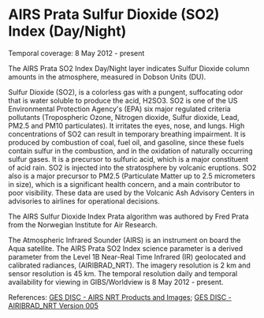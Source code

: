 # AIRS Prata Sulfur Dioxide (SO2) Index (Day/Night)
Temporal coverage:  8 May 2012 - present

The AIRS Prata SO2 Index Day/Night layer indicates Sulfur Dioxide column amounts in the atmosphere, measured in Dobson Units (DU).  

Sulfur Dioxide (SO2), is a colorless gas with a pungent, suffocating odor that is water soluble to produce the acid, H2SO3. SO2 is one of the US Environmental Protection Agency's (EPA) six major regulated criteria pollutants (Tropospheric Ozone, Nitrogen dioxide, Sulfur dioxide, Lead, PM2.5 and PM10 particulates). It irritates the eyes, nose, and lungs. High concentrations of SO2 can result in temporary breathing impairment. It is produced by combustion of coal, fuel oil, and gasoline, since these fuels contain sulfur in the combustion, and in the oxidation of naturally occurring sulfur gases. It is a precursor to sulfuric acid, which is a major constituent of acid rain. SO2 is injected into the stratosphere by volcanic eruptions. SO2 also is a major precursor to PM2.5 (Particulate Matter up to 2.5 micrometers in size), which is a significant health concern, and a main contributor to poor visibility. These data are used by the Volcanic Ash Advisory Centers in advisories to airlines for operational decisions.

The AIRS Sulfur Dioxide Index Prata algorithm was authored by Fred Prata from the Norwegian Institute for Air Research.

The Atmospheric Infrared Sounder (AIRS) is an instrument on board the Aqua satellite. The AIRS Prata SO2 Index science parameter is a derived parameter from the Level 1B Near-Real Time Infrared (IR) geolocated and calibrated radiances, (AIRIBRAD_NRT). The imagery resolution is 2 km and sensor resolution is 45 km. The temporal resolution daily and temporal availability for viewing in GIBS/Worldview is 8 May 2012 - present.

References: [GES DISC - AIRS NRT Products and Images](http://disc.sci.gsfc.nasa.gov/nrt/data-holdings/airs-nrt-products); [GES DISC - AIRIBRAD_NRT Version 005](http://disc.sci.gsfc.nasa.gov/datacollection/AIRIBRAD_NRT_V005.html?AIRIBRAD_NRT)
